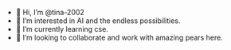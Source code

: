 - 👋 Hi, I’m @tina-2002
- 👀 I’m interested in AI and the endless possibilities.
- 🌱 I’m currently learning cse.
- 💞️ I’m looking to collaborate and work with amazing pears here.

<!---
tina-2002/tina-2002 is a ✨ special ✨ repository because its `README.md` (this file) appears on your GitHub profile.
You can click the Preview link to take a look at your changes.
--->
